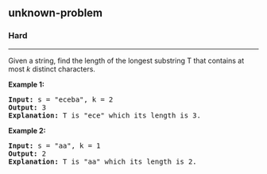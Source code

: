 <h2>unknown-problem</h2><h3>Hard</h3><hr><div><p>Given a string, find the length of the longest substring T that contains at most <i>k</i> distinct characters.</p>

<p><strong>Example 1:</strong></p>

<div>
<pre><strong>Input: </strong>s = <span id="example-input-1-1">"eceba"</span>, k = <span id="example-input-1-2">2</span>
<strong>Output: </strong><span id="example-output-1">3</span>
<strong>Explanation: </strong>T is "ece" which its length is 3.</pre>

<div>
<p><strong>Example 2:</strong></p>

<pre><strong>Input: </strong>s = <span id="example-input-2-1">"aa"</span>, k = <span id="example-input-2-2">1</span>
<strong>Output: </strong>2
<strong>Explanation: </strong>T is "aa" which its length is 2.
</pre>
</div>
</div></div>